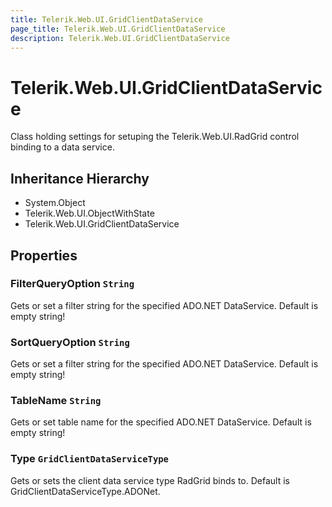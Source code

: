 ```yaml
---
title: Telerik.Web.UI.GridClientDataService
page_title: Telerik.Web.UI.GridClientDataService
description: Telerik.Web.UI.GridClientDataService
---
```


# Telerik.Web.UI.GridClientDataService

Class holding settings for setuping the Telerik.Web.UI.RadGrid control binding to a data service.

## Inheritance Hierarchy

* System.Object
* Telerik.Web.UI.ObjectWithState
* Telerik.Web.UI.GridClientDataService

## Properties

###  FilterQueryOption `String`

Gets or set a filter string for the specified ADO.NET DataService. Default is empty string!

###  SortQueryOption `String`

Gets or set a filter string for the specified ADO.NET DataService. Default is empty string!

###  TableName `String`

Gets or set table name for the specified ADO.NET DataService. Default is empty string!

###  Type `GridClientDataServiceType`

Gets or sets the client data service type RadGrid binds to.
            Default is GridClientDataServiceType.ADONet.

